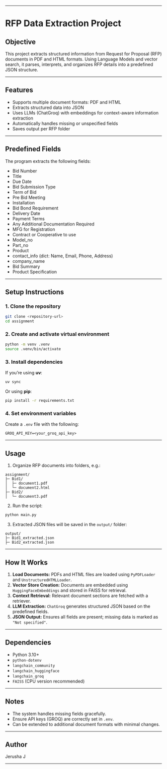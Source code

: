 
---

# RFP Data Extraction Project

## Objective

This project extracts structured information from Request for Proposal (RFP) documents in PDF and HTML formats. Using Language Models and vector search, it parses, interprets, and organizes RFP details into a predefined JSON structure.

---

## Features

- Supports multiple document formats: PDF and HTML
- Extracts structured data into JSON
- Uses LLMs (ChatGroq) with embeddings for context-aware information extraction
- Automatically handles missing or unspecified fields
- Saves output per RFP folder

---

## Predefined Fields

The program extracts the following fields:

- Bid Number
- Title
- Due Date
- Bid Submission Type
- Term of Bid
- Pre Bid Meeting
- Installation
- Bid Bond Requirement
- Delivery Date
- Payment Terms
- Any Additional Documentation Required
- MFG for Registration
- Contract or Cooperative to use
- Model_no
- Part_no
- Product
- contact_info (dict: Name, Email, Phone, Address)
- company_name
- Bid Summary
- Product Specification

---

## Setup Instructions

### 1. Clone the repository

```bash
git clone <repository-url>
cd assignment
```

### 2. Create and activate virtual environment

```bash
python -m venv .venv
source .venv/bin/activate
```

### 3. Install dependencies

If you’re using **uv**:

```bash
uv sync
```

Or using **pip**:

```bash
pip install -r requirements.txt
```

### 4. Set environment variables

Create a `.env` file with the following:

```env
GROQ_API_KEY=<your_groq_api_key>
```

---

## Usage

1. Organize RFP documents into folders, e.g.:

```
assignment/
├─ Bid1/
│  ├─ document1.pdf
│  └─ document2.html
├─ Bid2/
│  └─ document3.pdf
```

2. Run the script:

```bash
python main.py
```

3. Extracted JSON files will be saved in the `output/` folder:

```
output/
├─ Bid1_extracted.json
├─ Bid2_extracted.json
```

---

## How It Works

1. **Load Documents:** PDFs and HTML files are loaded using `PyPDFLoader` and `UnstructuredHTMLLoader`.
2. **Vector Store Creation:** Documents are embedded using `HuggingFaceEmbeddings` and stored in FAISS for retrieval.
3. **Context Retrieval:** Relevant document sections are fetched with a retriever.
4. **LLM Extraction:** `ChatGroq` generates structured JSON based on the predefined fields.
5. **JSON Output:** Ensures all fields are present; missing data is marked as `"Not specified"`.

---

## Dependencies

- Python 3.10+
- `python-dotenv`
- `langchain_community`
- `langchain_huggingface`
- `langchain_groq`
- `FAISS` (CPU version recommended)

---

## Notes

- The system handles missing fields gracefully.
- Ensure API keys (GROQ) are correctly set in `.env`.
- Can be extended to additional document formats with minimal changes.

---

## Author

Jerusha J

---
